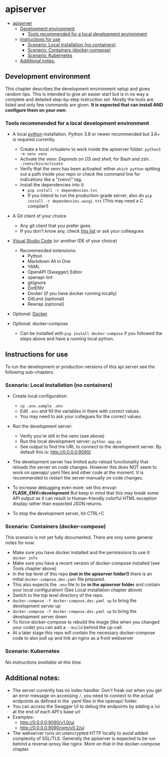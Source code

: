 # apiserver

- [apiserver](#apiserver)
  - [Development environment](#development-environment)
    - [Tools recommended for a local development environment](#tools-recommended-for-a-local-development-environment)
  - [Instructions for use](#instructions-for-use)
    - [Scenario: Local installation (no containers)](#scenario-local-installation-no-containers)
    - [Scenario: Containers (docker-compose)](#scenario-containers-docker-compose)
    - [Scenario: Kubernetes](#scenario-kubernetes)
  - [Additional notes:](#additional-notes)

## Development environment

This chapter describes the development environment setup and gives random tips. 
This is intended to give an easier start but is in no way a complete and detailed step-by-step instruction set. Mostly the tools are listed and only few commands are given. __It is expected that can install AND configure them on your own.__

### Tools recommended for a local development environment
* A local [python](https://python.org) installation. Python 3.8 or newer recommended but 3.6+ is required currently.
  * Create a local virtualenv to work inside the apiserver folder: `python3 -m venv venv`
  * Activate the venv: *Depends on OS and shell*, for Bash and zsh: `. ./venv/bin/activate`
  * Verify that the venv has been activated: either `which python` spitting out a path inside your repo or check the command line for indications like a "(venv)" tag.
  * Install the dependencies into it:
    * `pip install -r dependencies.txt`
    * If you intend to run the production-grade server, also do `pip install -r dependencies.uwsgi.txt` (This may need a C compiler!)

* A Git client of your choice
  * Any git client that you prefer goes.
  * If you don't know any, check [this list](https://git-scm.com/downloads/guis/) or ask your colleagues

* [Visual Studio Code](https://code.visualstudio.com) (or another IDE of your choice)
  * Recommended extensions:
    * Python
    * Markdown All in One
    * YAML
    * OpenAPI (Swagger) Editor
    * openapi-lint
    * gitignore
    * DotENV
    * Docker (if you have docker running locally)
    * GitLens (optional)
    * Rewrap (optional)

* Optional: [Docker](https://www.docker.com/get-started)
  
* Optional: docker-compose
  * Can be installed with `pip install docker-compose` if you followed the steps above and have a running local python.


## Instructions for use

To run the development or production versions of this api server see the following sub-chapters.

### Scenario: Local installation (no containers)

* Create local configuration:
  * `cp .env.sample .env`
  * Edit `.env` and fill the variables in there with correct values.
  * You may need to ask your collegues for the correct values.

* Run the development server:
  * Verify you're still in the venv (see above)
  * Run the local development server: `python app.py`
  * See output to find the URL to connect to the development server. By default this is: http://0.0.0.0:9090/

* The development server has limited auto-reload functionality that reloads the server on code changes. However this does NOT seem to work on openapi/ yaml files and other code at the moment. It is recommended to restart the server manually on code changes. 

* To increase debugging even more: set this envvar: **FLASK_ENV=development**  But keep in mind that this may break some API output as it can result in Human-friendly colorful HTML exception display rather than expected JSON returns.

* To stop the development server, hit CTRL+C


### Scenario: Containers (docker-compose)

This scenario is not yet fully documented. There are only some general notes for now:

* Make sure you have docker installed and the permissions to use it: `docker info`
* Make sure you have a recent version of docker-compose installed (see Tools chapter above)
* In the top level of this repo __(not in the apiserver folder!)__ there is an initial `docker-compose.dev.yaml` file prepared.
* This also expects the `.env` file to be __in the apiserver folder__ and contain your local configuration! (See Local installation chapter above)
* Switch to the top level directory of the repo.
* `docker-compose -f docker-compose.dev.yaml up` to bring the development server up
* `docker-compose -f docker-compose.dev.yaml up` to bring the development server down
* To force docker-compose to rebuild the image (like when you changed your code) you can add a `--build` behind the up-call.
* At a later stage this repo will contain the necessary docker-compose code to also pull up and link an nginx as a front webserver

### Scenario: Kubernetes

*No instructions available at this time.*


## Additional notes:
* The server currently has no index handler. Don't freak out when you get an error message on accessing `/`, you need to connect to the actual endpoints as defined in the .yaml files in the openapi/ folder.
* You can access the Swagger UI to debug the endpoints by adding a /ui at the end of each API's base url
* Examples:
  * http://0.0.0.0:9090/v1.0/ui
  * http://0.0.0.0:9090/oim/v0.2/ui
* The webserver runs on unencrypted HTTP locally to avoid added complexity of SSL/TLS. Generally the apiserver is expected to be run behind a reverse-proxy like nginx. More on that in the docker-compose chapter.
